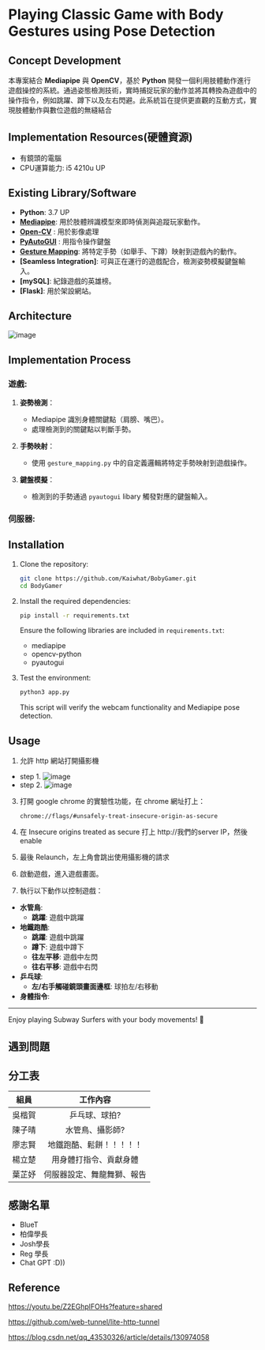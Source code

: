 # Playing Classic Game with Body Gestures using Pose Detection

## Concept Development
本專案結合 **Mediapipe** 與 **OpenCV**，基於 **Python** 開發一個利用肢體動作進行遊戲操控的系統。通過姿態檢測技術，實時捕捉玩家的動作並將其轉換為遊戲中的操作指令，例如跳躍、蹲下以及左右閃避。此系統旨在提供更直觀的互動方式，實現肢體動作與數位遊戲的無縫結合

## Implementation Resources(硬體資源)
- 有鏡頭的電腦
- CPU運算能力: i5 4210u UP

## Existing Library/Software
- **Python**: 3.7 UP
- **[Mediapipe](https://github.com/google-ai-edge/mediapipe)**: 用於肢體辨識模型來即時偵測與追蹤玩家動作。
- **[Open-CV](https://github.com/opencv/opencv)** : 用於影像處理
- **[PyAutoGUI](https://github.com/asweigart/pyautogui)** : 用指令操作鍵盤
- **[Gesture Mapping](https://github.com/dang-hai/GestureMap)**: 將特定手勢（如舉手、下蹲）映射到遊戲內的動作。
- **[Seamless Integration]**: 可與正在運行的遊戲配合，檢測姿勢模擬鍵盤輸入。
- **[mySQL]**: 紀錄遊戲的英雄榜。
- **[Flask]**: 用於架設網站。

## Architecture
![image](https://github.com/user-attachments/assets/0e320176-1129-4dd9-812f-f1a853d5c44a)



## Implementation Process
### 遊戲:
   1. **姿勢檢測**：
      - Mediapipe 識別身體關鍵點（肩膀、嘴巴）。
      - 處理檢測到的關鍵點以判斷手勢。
   
   2. **手勢映射**：
      - 使用 `gesture_mapping.py` 中的自定義邏輯將特定手勢映射到遊戲操作。
   
   3. **鍵盤模擬**：
      - 檢測到的手勢通過 `pyautogui` libary 觸發對應的鍵盤輸入。
### 伺服器:
  



## Installation
1. Clone the repository:
   ```bash
   git clone https://github.com/Kaiwhat/BobyGamer.git
   cd BodyGamer
   ```

2. Install the required dependencies:
   ```bash
   pip install -r requirements.txt
   ```

   Ensure the following libraries are included in `requirements.txt`:
   - mediapipe
   - opencv-python
   - pyautogui

3. Test the environment:
   ```bash
   python3 app.py
   ```
   This script will verify the webcam functionality and Mediapipe pose detection.
   
## Usage
1. 允許 http 網站打開攝影機
  - step 1.
    ![image](https://github.com/user-attachments/assets/60db5236-a05f-4a8f-914d-273a53745faf)
  - step 2.
    ![image](https://github.com/user-attachments/assets/3c647c32-7640-4483-a192-11c22765102d)

3. 打開 google chrome 的實驗性功能，在 chrome 網址打上：
   ```
   chrome://flags/#unsafely-treat-insecure-origin-as-secure
   ```
4. 在 Insecure origins treated as secure 打上 http://我們的server IP，然後 enable
5. 最後 Relaunch，左上角會跳出使用攝影機的請求

6. 啟動遊戲，進入遊戲畫面。
7. 執行以下動作以控制遊戲：
- **水管鳥**:
   - **跳躍**: 遊戲中跳躍
- **地鐵跑酷**:
   - **跳躍**: 遊戲中跳躍
   - **蹲下**: 遊戲中蹲下
   - **往左平移**: 遊戲中左閃
   - **往右平移**: 遊戲中右閃
- **乒乓球**:
   - **左/右手觸碰鏡頭畫面邊框**: 球拍左/右移動
- **身體指令**:


---

Enjoy playing Subway Surfers with your body movements! 🚀

## 遇到問題

## 分工表
| 組員 | 工作內容 | 
| :---: | :---: | 
| 吳楷賀 | 乒乓球、球拍? | 
| 陳子晴 | 水管鳥、攝影師? | 
| 廖志賢 | 地鐵跑酷、鬆餅！！！！！ | 
| 楊立楚 | 用身體打指令、貢獻身體| 
| 葉芷妤 | 伺服器設定、舞龍舞獅、報告 |  

## 感謝名單
- BlueT
- 柏偉學長
- Josh學長
- Reg 學長
- Chat GPT :D))
## Reference
https://youtu.be/Z2EGhplFOHs?feature=shared

https://github.com/web-tunnel/lite-http-tunnel

https://blog.csdn.net/qq_43530326/article/details/130974058


